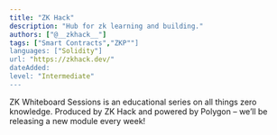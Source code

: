 ```yaml
---
title: "ZK Hack"
description: "Hub for zk learning and building."
authors: ["@__zkhack__"]
tags: ["Smart Contracts","ZKP""]
languages: ["Solidity"]
url: "https://zkhack.dev/"
dateAdded: 
level: "Intermediate"
---
```


ZK Whiteboard Sessions is an educational series on all things zero knowledge. Produced by ZK Hack and powered by Polygon – we’ll be releasing a new module every week!